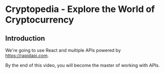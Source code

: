 # Cryptopedia  - Explore the World of Cryptocurrency



## Introduction


 We're going to use React and multiple APIs powered by https://rapidapi.com.

By the end of this video, you will become the master of working with APIs.
